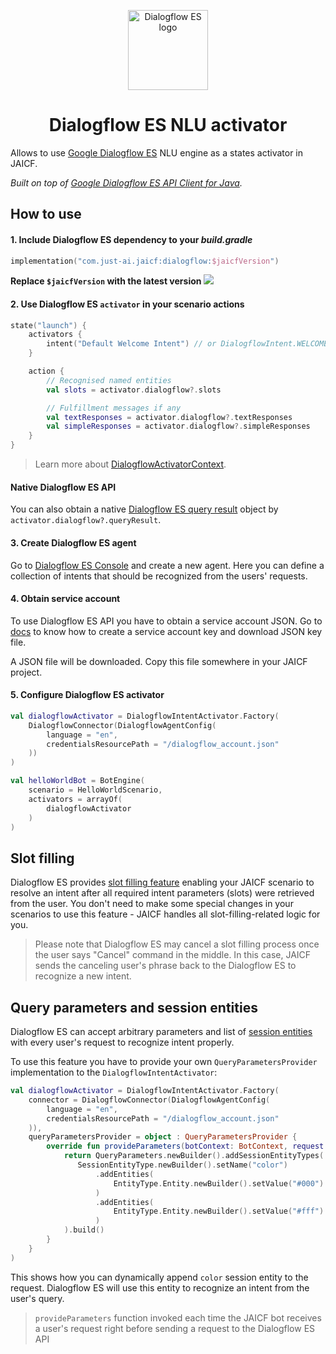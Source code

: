 <p align="center">
    <img src="https://assets.dialogflow.com/common/assets/img/unnamed.png" height="128" width="128" alt="Dialogflow ES logo"/>
</p>

<h1 align="center">Dialogflow ES NLU activator</h1>

Allows to use [Google Dialogflow ES](https://cloud.google.com/dialogflow/es/docs) NLU engine as a states activator in JAICF.

_Built on top of [Google Dialogflow ES API Client for Java](https://github.com/googleapis/java-dialogflow)._

## How to use

#### 1. Include Dialogflow ES dependency to your _build.gradle_

```kotlin
implementation("com.just-ai.jaicf:dialogflow:$jaicfVersion")
```

**Replace `$jaicfVersion` with the latest version ![](https://img.shields.io/github/v/release/just-ai/jaicf-kotlin?color=%23000&label=&style=flat-square)**

#### 2. Use Dialogflow ES `activator` in your scenario actions

```kotlin
state("launch") {
    activators {
        intent("Default Welcome Intent") // or DialogflowIntent.WELCOME
    }

    action {
        // Recognised named entities
        val slots = activator.dialogflow?.slots

        // Fulfillment messages if any
        val textResponses = activator.dialogflow?.textResponses
        val simpleResponses = activator.dialogflow?.simpleResponses
    }
}
```

> Learn more about [DialogflowActivatorContext](https://github.com/just-ai/jaicf-kotlin/blob/master/activators/dialogflow/src/main/kotlin/com/justai/jaicf/activator/dialogflow/DialogflowActivatorContext.kt).

#### Native Dialogflow ES API

You can also obtain a native [Dialogflow ES query result](https://github.com/googleapis/java-dialogflow/blob/master/proto-google-cloud-dialogflow-v2/src/main/java/com/google/cloud/dialogflow/v2/QueryResult.java) object by `activator.dialogflow?.queryResult`.

#### 3. Create Dialogflow ES agent

Go to [Dialogflow ES Console](https://dialogflow.cloud.google.com/#/newAgent) and create a new agent.
Here you can define a collection of intents that should be recognized from the users' requests.

#### 4. Obtain service account

To use Dialogflow ES API you have to obtain a service account JSON. Go
to [docs](https://cloud.google.com/dialogflow/es/docs/quick/setup#sa-create) to know how to create a service account key
and download JSON key file.

A JSON file will be downloaded. Copy this file somewhere in your JAICF project.

#### 5. Configure Dialogflow ES activator

```kotlin
val dialogflowActivator = DialogflowIntentActivator.Factory(
    DialogflowConnector(DialogflowAgentConfig(
        language = "en",
        credentialsResourcePath = "/dialogflow_account.json"
    ))
)

val helloWorldBot = BotEngine(
    scenario = HelloWorldScenario,
    activators = arrayOf(
        dialogflowActivator
    )
)
```

## Slot filling

Dialogflow ES
provides [slot filling feature](https://cloud.google.com/dialogflow/es/docs/intents-actions-parameters#required)
enabling your JAICF scenario to resolve an intent after all required intent parameters (slots) were retrieved from the
user. You don't need to make some special changes in your scenarios to use this feature - JAICF handles all slot-filling-related logic for you.

> Please note that Dialogflow ES may cancel a slot filling process once the user says "Cancel" command in the middle.
In this case, JAICF sends the canceling user's phrase back to the Dialogflow ES to recognize a new intent.

## Query parameters and session entities

Dialogflow ES can accept arbitrary parameters and list
of [session entities](https://cloud.google.com/dialogflow/es/docs/entities-session) with every user's request to
recognize intent properly.

To use this feature you have to provide your own `QueryParametersProvider` implementation to the `DialogflowIntentActivator`:

```kotlin
val dialogflowActivator = DialogflowIntentActivator.Factory(
    connector = DialogflowConnector(DialogflowAgentConfig(
        language = "en",
        credentialsResourcePath = "/dialogflow_account.json"
    )),
    queryParametersProvider = object : QueryParametersProvider {
        override fun provideParameters(botContext: BotContext, request: BotRequest): QueryParameters {
            return QueryParameters.newBuilder().addSessionEntityTypes(
               SessionEntityType.newBuilder().setName("color")
                   .addEntities(
                       EntityType.Entity.newBuilder().setValue("#000").addAllSynonyms(listOf("black", "none", "empty"))
                   )
                   .addEntities(
                       EntityType.Entity.newBuilder().setValue("#fff").addAllSynonyms(listOf("white", "bright"))
                   )
            ).build()
        }
    }
)
```

This shows how you can dynamically append `color` session entity to the request.
Dialogflow ES will use this entity to recognize an intent from the user's query.

> `provideParameters` function invoked each time the JAICF bot receives a user's request right before sending a request
> to the Dialogflow ES API

